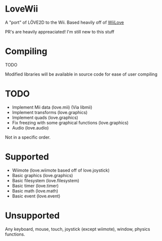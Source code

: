 # LoveWii

A "port" of LÖVE2D to the Wii. Based heavily off of [WiiLove](https://github.com/HTV04/WiiLove)


PR's are heavily appreaciated! I'm still new to this stuff

# Compiling

TODO

Modified libraries will be available in source code for ease of user compiling

# TODO
- Implement Mii data (love.mii) (Via libmii)
- Implement transforms (love.graphics)
- Implement quads (love.graphics)
- Fix freezing with some graphical functions (love.graphics)
- Audio (love.audio)

Not in a specific order.

# Supported
- Wiimote (love.wiimote based off of love.joystick)
- Basic graphics (love.graphics)
- Basic filesystem (love.filesystem)
- Basic timer (love.timer)
- Basic math (love.math)
- Basic event (love.event)

# Unsupported
Any keyboard, mouse, touch, joystick (except wiimote), window, physics functions.
